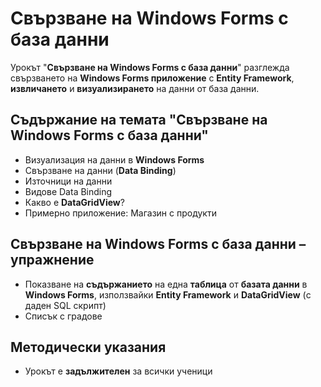 # Свързване на Windows Forms с база данни

Урокът "**Свързване на Windows Forms с база данни**" разглежда свързването на **Windows Forms приложение** с **Entity Framework**, **извличането** и **визуализирането** на данни от база данни.

## Съдържание на темата "Свързване на Windows Forms с база данни"
 - ​Визуализация на данни в **Windows Forms**
 - Свързване на данни (**Data Binding**)
 - Източници на данни
 - Видове Data Binding
 - Какво е **​DataGridView**?
 - Примерно приложение: Магазин с продукти

## Свързване на Windows Forms с база данни – упражнениe
  - Показване на **съдържанието** на една **таблица** от **базата данни** в **Windows Forms**, използвайки **Entity Framework** и **DataGridView** (с даден SQL скрипт)
  - Списък с градове

## Методически указания
  - Урокът е **задължителен** за всички ученици